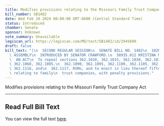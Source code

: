 ```yaml
---
title: Modifies provisions relating to the Missouri Family Trust Company Act
bill_number: SB1482
date: Wed Feb 28 2024 00:00:00 GMT-0600 (Central Standard Time)
status: Introduced
chamber: Senate
sponsor: Unknown
vote_summary: Unavailable
legiscan_url: https://legiscan.com/MO/text/SB1482/id/2945690
draft: false
bill_text: "|\n  SECOND REGULAR SESSION\n  SENATE BILL NO. 1482\n  102ND GENERA L\
  \ ASSEMBLY\n  INTRODUCED BY SENATOR CRAWFORD.\n  5893S.01I KRISTINA MARTIN, Secretary\n\
  \  AN ACT\n  To repeal sections 362.1010, 362.1015, 362.1030, 362.1035, 362.1055,\
  \ 362.1060, 362.1085,\n  362.1090, 362.1095, 362.1100, 362.1105, 362.1110, 362.1115,\
  \ 362.1116, and\n  362.1117, RSMo, and to enact in lieu thereof fifteen new sections\
  \ relating to family\n  trust companies, with penalty provisions."
---
```

Modifies provisions relating to the Missouri Family Trust Company Act

---

## Read Full Bill Text

You can view the full text [here](https://legiscan.com/MO/text/SB1482/id/2945690).
